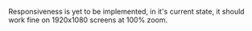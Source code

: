 Responsiveness is yet to be implemented, in it's current state, it should work fine on 1920x1080 screens at 100% zoom.
